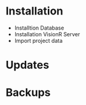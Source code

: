<!-- TITLE: Administrator -->
<!-- SUBTITLE: Administration tasks -->

# Installation
* Installtion Database
* Installation VisionR Server
* Import project data
# Updates
# Backups